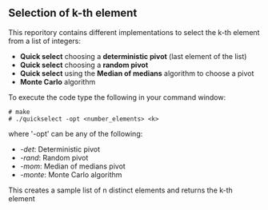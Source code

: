 ## Selection of k-th element
This reporitory contains different implementations to select the k-th element from a list of integers:
* **Quick select** choosing a **deterministic pivot** (last element of the list)
* **Quick select** choosing a **random pivot**
* **Quick select** using the **Median of medians** algorithm to choose a pivot
* **Monte Carlo** algorithm 

To execute the code type the following in your command window:

```
# make
# ./quickselect -opt <number_elements> <k>
```
where '-opt' can be any of the following:
* *-det*: Deterministic pivot
* *-rand*: Random pivot
* *-mom*: Median of medians pivot
* *-monte*: Monte Carlo algorithm

This creates a sample list of n distinct elements and returns the k-th element 
